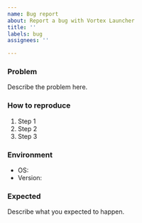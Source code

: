 ```yaml
---
name: Bug report
about: Report a bug with Vortex Launcher
title: ''
labels: bug
assignees: ''

---
```


### Problem
Describe the problem here.

### How to reproduce
1. Step 1
2. Step 2
3. Step 3

### Environment
- OS:
- Version:

### Expected
Describe what you expected to happen.
